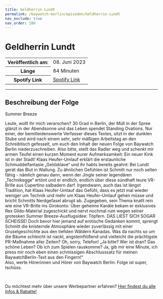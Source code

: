 ```yaml
---
title: Geldherrin Lundt
permalink: /baywatch-berlin/episoden/Geldherrin-Lundt
nav_exclude: true
nav_order: 186
---
```


# Geldherrin Lundt
<table class="resp-table dcf-table dcf-table-responsive dcf-table-bordered dcf-table-striped dcf-w-100%">
                    <tbody>
                        <tr>
                            <th scope="row">Veröffentlich am:</th>
                            <td data-label="Veröffentlich am:">08. Juni 2023</td>
                        </tr>
                        <tr>
                            <th scope="row">Länge </th>
                            <td data-label="Länge ">84 Minuten</td>
                        </tr><tr>
                                <th scope="row">Spotify Link</th>
                                <td data-label="Spotify Link"><a href="https://open.spotify.com/episode/58WFC4XhE5OXpFsVqAvhc0">Spotify Link</a></td>
                            </tr></tbody>
                </table>

***

## Beschreibung der Folge

<div>
Summer Breeze<br/><p>Leute, wollt ihr mich verarschen? 30 Grad in Berlin, der Müll in der Spree glänzt in der Abendsonne und das Leben spendet Standing Ovations. Nur einer, der bemitleidenswerte Verfasser dieses Textes, sitzt in der dunklen Stube und wird nach einem sehr, sehr mäßigen Arbeitstag an den Schreibtisch gefesselt, um euch den Inhalt der neuen Folge von Baywatch Berlin niederzuschreiben. Also bitte, stellt das Radler weg und schenkt mir armen Teufel einen kurzen Moment eurer Aufmerksamkeit: Ein neuer Kink ist in der Stadt! Klaas Heufer-Umlauf erklärt die erstaunliche Schmuddelfantasie „Geldsklave“ und ihr habts bereits geahnt: Bei Lundt gerät das Blut in Wallung. Zu ähnlichen Gefühlen ist Schmitt nur noch selten fähig - nämlich genau dann, wenn der Jingle seiner legendären „Technikegge“ ertönt und er endlich, endlich über diese sündhaft teure VR-Brille aus Cupertino salbadern darf. Irgendwann, auch das ist längst Tradition, hat Klaas Heufer-Umlauf das Gefühl, dass es jetzt mal wieder weniger um Technik und mehr um Klaas Heufer-Umlauf gehen müsse und bricht Schmitts Nerdgefasel abrupt ab. Zugegeben, sein Thema knallt rein wie eine VR-Brille ins Girokonto: Über geheime Kanäle bekam er exklusives Rex Gildo-Material zugeschickt und nervt nochmal rum wegen seiner grotesken Summer Breeze-Ausflugsidee: Töpfern. DAS LIEST SICH SOGAR SCHEISSE! Doch bevor hier jemand auf erotische Gedanken kommt, sprengt Schmitt die knisternde Atmosphäre wieder zuverlässig mit einer Gruselgeschichte aus den tiefsten Wäldern Kanadas. Was da nachts so um die Bäume schleicht ist nackt, angsteinflößend und vielleicht die prächtigste PR-Maßnahme aller Zeiten? Oh, sorry, Telefon! „Ja bitte? Wer ist dran? Das schöne Leben? Ob ich zum Spielen rauskomme? Ja, gib mir eine Minute, ich press mir noch eben einen schmissigen Abschlusssatz für meinen BaywatchBerlin-Text aus den Fingern!“<br/>Also, werte Hörerinnen und Hörer von Baywatch Berlin: Folge ist super, tschüss.</p><br/><p>Du möchtest mehr über unsere Werbepartner erfahren? <a href="https://linktr.ee/BaywatchBerlin" rel="nofollow">Hier findest du alle Infos &amp; Rabatte!</a></p>  
</div>

